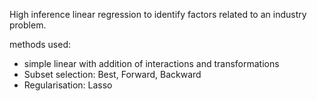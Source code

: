 High inference linear regression to identify factors related to an industry problem. 

methods used:
- simple linear with addition of interactions and transformations
- Subset selection: Best, Forward, Backward
- Regularisation: Lasso
